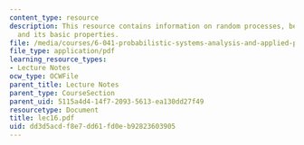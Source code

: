 ```yaml
---
content_type: resource
description: This resource contains information on random processes, bernoulli process,
  and its basic properties.
file: /media/courses/6-041-probabilistic-systems-analysis-and-applied-probability-spring-2006/dd3d5acdf8e7dd61fd0eb92823603905_lec16.pdf
file_type: application/pdf
learning_resource_types:
- Lecture Notes
ocw_type: OCWFile
parent_title: Lecture Notes
parent_type: CourseSection
parent_uid: 5115a4d4-14f7-2093-5613-ea130dd27f49
resourcetype: Document
title: lec16.pdf
uid: dd3d5acd-f8e7-dd61-fd0e-b92823603905
---
```


